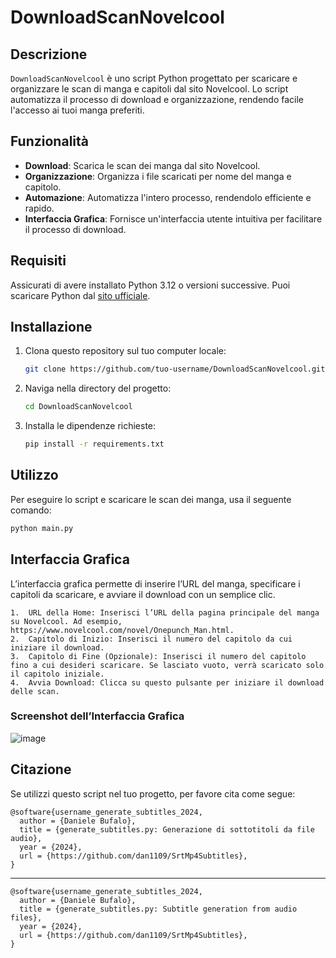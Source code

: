 # DownloadScanNovelcool

## Descrizione

`DownloadScanNovelcool` è uno script Python progettato per scaricare e organizzare le scan di manga e capitoli dal sito Novelcool. Lo script automatizza il processo di download e organizzazione, rendendo facile l'accesso ai tuoi manga preferiti.

## Funzionalità

- **Download**: Scarica le scan dei manga dal sito Novelcool.
- **Organizzazione**: Organizza i file scaricati per nome del manga e capitolo.
- **Automazione**: Automatizza l'intero processo, rendendolo efficiente e rapido.
- **Interfaccia Grafica**: Fornisce un'interfaccia utente intuitiva per facilitare il processo di download.

## Requisiti

Assicurati di avere installato Python 3.12 o versioni successive. Puoi scaricare Python dal [sito ufficiale](https://www.python.org/downloads/).

## Installazione

1. Clona questo repository sul tuo computer locale:
    ```bash
    git clone https://github.com/tuo-username/DownloadScanNovelcool.git
    ```

2. Naviga nella directory del progetto:
    ```bash
    cd DownloadScanNovelcool
    ```

3. Installa le dipendenze richieste:
    ```bash
    pip install -r requirements.txt
    ```

## Utilizzo

Per eseguire lo script e scaricare le scan dei manga, usa il seguente comando:
```bash
python main.py
```
## Interfaccia Grafica

L’interfaccia grafica permette di inserire l’URL del manga, specificare i capitoli da scaricare, e avviare il download con un semplice clic.

	1.	URL della Home: Inserisci l’URL della pagina principale del manga su Novelcool. Ad esempio, https://www.novelcool.com/novel/Onepunch_Man.html.
	2.	Capitolo di Inizio: Inserisci il numero del capitolo da cui iniziare il download.
	3.	Capitolo di Fine (Opzionale): Inserisci il numero del capitolo fino a cui desideri scaricare. Se lasciato vuoto, verrà scaricato solo il capitolo iniziale.
	4.	Avvia Download: Clicca su questo pulsante per iniziare il download delle scan.

### Screenshot dell’Interfaccia Grafica

![image](https://github.com/dan1109/DownloadScanNovelcool/assets/37538888/5fa7ce2f-fdf4-4864-9aba-a382868fa39f)

## Citazione
Se utilizzi questo script nel tuo progetto, per favore cita come segue:

```
@software{username_generate_subtitles_2024,
  author = {Daniele Bufalo},
  title = {generate_subtitles.py: Generazione di sottotitoli da file audio},
  year = {2024},
  url = {https://github.com/dan1109/SrtMp4Subtitles},
}
```

---

```
@software{username_generate_subtitles_2024,
  author = {Daniele Bufalo},
  title = {generate_subtitles.py: Subtitle generation from audio files},
  year = {2024},
  url = {https://github.com/dan1109/SrtMp4Subtitles},
}
```

